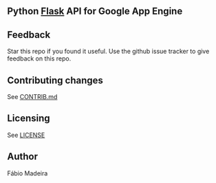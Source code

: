 ## Python [Flask](http://flask.pocoo.org) API for Google App Engine

## Feedback
Star this repo if you found it useful. Use the github issue tracker to give
feedback on this repo.

## Contributing changes
See [CONTRIB.md](CONTRIB.md)

## Licensing
See [LICENSE](LICENSE)

## Author
Fábio Madeira
